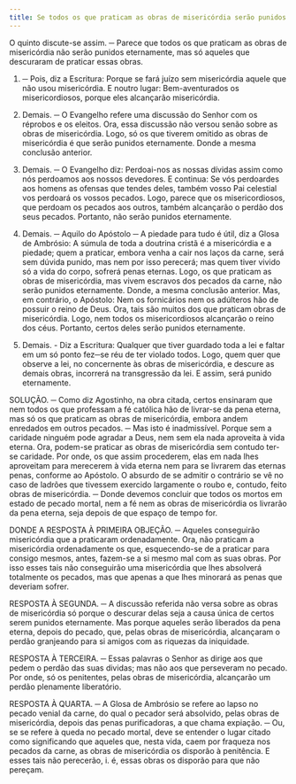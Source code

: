 ```yaml
---
title: Se todos os que praticam as obras de misericórdia serão punidos eternamente, ou se só aqueles que descuraram de praticar essas obras
---
```


O quinto discute-se assim. ─ Parece que todos os que praticam as obras de misericórdia não serão punidos eternamente, mas só aqueles que descuraram de praticar essas obras.  

1. ─ Pois, diz a Escritura: Porque se fará juízo sem misericórdia aquele que não usou misericórdia. E noutro lugar: Bem-aventurados os misericordiosos, porque eles alcançarão misericórdia.  

2. Demais. ─ O Evangelho refere uma discussão do Senhor com os réprobos e os eleitos. Ora, essa discussão não versou senão sobre as obras de misericórdia. Logo, só os que tiverem omitido as obras de misericórdia é que serão punidos eternamente. Donde a mesma conclusão anterior.  

3. Demais. ─ O Evangelho diz: Perdoai-nos as nossas dívidas assim como nós perdoamos aos nossos devedores. E continua: Se vós perdoardes aos homens as ofensas que tendes deles, também vosso Pai celestial vos perdoará os vossos pecados. Logo, parece que os misericordiosos, que perdoam os pecados aos outros, também alcançarão o perdão dos seus pecados. Portanto, não serão punidos eternamente.  

4. Demais. ─ Aquilo do Apóstolo ─ A piedade para tudo é útil, diz a Glosa de Ambrósio: A súmula de toda a doutrina cristã é a misericórdia e a piedade; quem a praticar, embora venha a cair nos laços da carne, será sem dúvida punido, mas nem por isso perecerá; mas quem tiver vivido só a vida do corpo, sofrerá penas eternas. Logo, os que praticam as obras de misericórdia, mas vivem escravos dos pecados da carne, não serão punidos eternamente. Donde, a mesma conclusão anterior.  Mas, em contrário, o Apóstolo: Nem os fornicários nem os adúlteros hão de possuir o reino de Deus. Ora, tais são muitos dos que praticam obras de misericórdia. Logo, nem todos os misericordiosos alcançarão o reino dos céus. Portanto, certos deles serão punidos eternamente.  

2. Demais. - Diz a Escritura: Qualquer que tiver guardado toda a lei e faltar em um só ponto fez─se réu de ter violado todos. Logo, quem quer que observe a lei, no concernente às obras de misericórdia, e descure as demais obras, incorrerá na transgressão da lei. E assim, será punido eternamente.  

SOLUÇÃO. ─ Como diz Agostinho, na obra citada, certos ensinaram que nem todos os que professam a fé católica hão de livrar-se da pena eterna, mas só os que praticam as obras de misericórdia, embora andem enredados em outros pecados. ─ Mas isto é inadmissível. Porque sem a caridade ninguém pode agradar a Deus, nem sem ela nada aproveita à vida eterna. Ora, podem-se praticar as obras de misericórdia sem contudo ter-se caridade. Por onde, os que assim procederem, elas em nada lhes aproveitam para merecerem à vida eterna nem para se livrarem das eternas penas, conforme ao Apóstolo. O absurdo de se admitir o contrário se vê no caso de ladrões que tivessem exercido largamente o roubo e, contudo, feito obras de misericórdia. ─ Donde devemos concluir que todos os mortos em estado de pecado mortal, nem a fé nem as obras de misericórdia os livrarão da pena eterna, seja depois de que espaço de tempo for.  

DONDE A RESPOSTA À PRIMEIRA OBJEÇÃO. ─ Aqueles conseguirão misericórdia que a praticaram ordenadamente. Ora, não praticam a misericórdia ordenadamente os que, esquecendo-se de a praticar para consigo mesmos, antes, fazem-se a si mesmo mal com as suas obras. Por isso esses tais não conseguirão uma misericórdia que lhes absolverá totalmente os pecados, mas que apenas a que lhes minorará as penas que deveriam sofrer.  

RESPOSTA À SEGUNDA. ─ A discussão referida não versa sobre as obras de misericórdia só porque o descurar delas seja a causa única de certos serem punidos eternamente. Mas porque aqueles serão liberados da pena eterna, depois do pecado, que, pelas obras de misericórdia, alcançaram o perdão granjeando para si amigos com as riquezas da iniquidade.  

RESPOSTA À TERCEIRA. ─ Essas palavras o Senhor as dirige aos que pedem o perdão das suas dividas; mas não aos que perseveram no pecado. Por onde, só os penitentes, pelas obras de misericórdia, alcançarão um perdão plenamente liberatório.  

RESPOSTA À QUARTA. ─ A Glosa de Ambrósio se refere ao lapso no pecado venial da carne, do qual o pecador será absolvido, pelas obras de misericórdia, depois das penas purificadoras, a que chama expiação. ─ Ou, se se refere à queda no pecado mortal, deve se entender o lugar citado como significando que aqueles que, nesta vida, caem por fraqueza nos pecados da carne, as obras de misericórdia os disporão à penitência. E esses tais não perecerão, i. é, essas obras os disporão para que não pereçam.